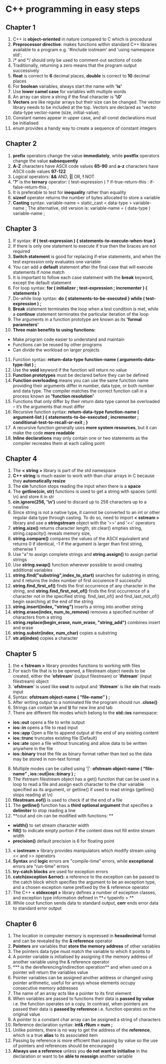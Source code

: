 # C++ programming in easy steps

## Chapter 1
1. C++ is **object-oriented** in nature compared to C which is procedural
2. **Preprocessor directive**: makes functions within standard C++ libraries available to a program e.g. '#include iostream' and 'using namespace std'; 
3. /* and */ should only be used to comment-out sections of code
4. Traditionally, returning a zero means that the program output successively
5. **float** is correct to **6** decimal places, **double** is correct to **10** decimal places
6. For **boolean** variables, always start the name with **'is'**
7. Use **lower camel case** for variables with multiple words
8. An array can store a string if the final character is **'\0'**
9. **Vectors** are like regular arrays but their size can be changed. The vector library needs to be included at the top. Vectors are declared as 'vector data-type vector-name (size, initial-value);
10. Constant names appear in upper case, and all const declarations must be initialised
11. enum provides a handy way to create a sequence of constant integers 

## Chapter 2
1. **prefix** operators change the value **immediately**, while **postfix** operators change the value **subsequently**
2. **A-Z** characters have ASCII code values **65-90** and **a-z** characters have ASCII code values **97-122**
3. Logical operators: **&&** AND, **||** OR, **!** NOT
4. **'?'** is the **ternary** operator: ( test-expression ) ? if-true-return-this : if-false-return-this ;
5. It is preferable to test for **inequality** rather than equality
6. **sizeof** operator returns the number of bytes allocated to store a variable
7. **Casting** syntax: variable-name = static_cast < data-type > variable-name ; The alternative, old version is: variable-name = ( data-type ) variable-name ;

## Chapter 3
1. If syntax: **if ( test-expression ) { statements-to-execute-when-true }**
2. If there is only one statement to execute if true then the braces are not required
3. **Switch statement** is good for replacing if-else statements, and when the test expression only evaluates one variable
4. You can add a **default** statement after the final case that will execute statements if none match
5. It is important to follow each case statement with the **break** keyword, except the default statement
6. For loop syntax: **for ( initializer ; test-expression ; incrementer ) { statements }**
7. Do-while loop syntax: **do { statements-to-be-executed } while ( test-expression ) ;**
8. **Break** statement terminates the loop when a test condition is met, while a **continue** statement terminates the particular iteration of the loop
9. The arguments in a function prototype are known as its **'formal parameters'**
10. **Three main benefits to using functions:**
* Make program code easier to understand and maintain
* Functions can be reused by other programs
* Can divide the workload on larger projects
11. Function syntax: **return-data-type function-name ( arguments-data-type-list ) ;**
12. Use the **void** keyword if the function will return no value
13. **Function prototypes** must be declared before they can be defined
14. **Function overloading** means you can use the same function name providing their arguments differ in number, data type, or both number and data type. The compiler matches the correct function call in a process known as **'function resolution'**
15. Functions that only differ by their return data type cannot be overloaded – it’s the arguments that must differ
16. Recursive function syntax: **return-data-type function-name ( argument-list ) { statements-to-be-executed ; incrementer ; conditional-test-to-recall-or-exit ; }**
17. A recursive function generally uses **more system resources**, but it can make the code **more readable**
18. **Inline declarations** may only contain one or two statements as the compiler recreates them at each calling point

## Chapter 4
1. The **< string >** library is part of the std namespace
2. **C++ string** is much easier to work with than char arrays in C because they **automatically resize**
3. The **cin** function stops reading the input when there is a **space**
4. The **getline(cin, str)** functions is used to get a string with spaces (until \n) and store it in str
5. **cin.ignore(256, '\n')** used to discard up to 256 characters up to a newline
6. Since string is not a native type, it cannot be converted to an int or other regular data type through casting. To do so, need to import **< sstream >** library and use a **stringstream** object with the '>>' and '<<' operators
7. **string.size()** returns character length, str.clear() empties string, string.capacity() reveals memory size,
8. **string.compare()** compares the values of the ASCII equivalent and returns 0 if identical, -1 if the argument is larger than first string, otherwise 1
9. Use **'='** to assign complete strings and **string.assign()** to assign partial strings
10. Use **string.swap()** function wherever possible to avoid creating additional variables
11. **string.find("substring",index_to_start)** searches for substring in string, and it returns the index number of first occurence if successful
12. **string.find_first_of()** finds the first occurrence of any character in the string, and **string.find_first_not_of()** finds the first occurrence of a character not in the specified string. find_last_of() and find_last_not_of() begin searching at the end of the string
13. **string.insert(index, "string")** inserts a string into another string
14. **string.erase(index, num_to_remove)** removes a specified number of characters from a string
15. **string.replace(begin_erase, num_erase, "string_add")** combines insert and erase
16. **string.substr(index, num_char)** copies a substring
17. **str.at(index)** copies a character

## Chapter 5
1. the **< fstream >** library provides functions to working with files
2. For each file that is to be opened, a filestream object needs to be created, either the '**ofstream**' (output filestream) or '**ifstream**' (input filestream) object
3. '**ofstream**' is used like **cout** to output and '**ifstream**' is like **cin** that reads input
4. Syntax: **ofstream object-name ( “file-name” ) ;**
5. After writing output to a nominated file the program should run **.close()**
6. Strings can contain **\n** and **\t** for new line and tab 
7. There are different file modes which belong to the **std::ios** namespace:
* **ios::out** opens a file to write output
* **ios::in** opens a file to read input
* **ios::app** Open a file to append output at the end of any existing content
* **ios::trunc** truncates existing file (Default)
* **ios::ate** open a file without truncating and allow data to be written anywhere in the file
* **ios::binary** treat the file as binary format rather than text so the data may be stored in non-text format
8. Multiple modes can be called using '|': **ofstream object-name ( “file-name” , ios::out|ios::binary ) ;**
9. The ifstream filestream object has a get() function that can be used in a loop to read a file and assign each character to the char variable specified as its argument, or getline() if used to read strings (getline() stops reading at \n)
10. **filestream.eof()** is used to check if at the end of a file
11. The **getline()** function has a **third optional argument** that specifies a **delimiter** to stop reading a line
12. **cout and cin can be modified with functions: **
* **width()** to set stream character width
* **fill()** to indicate empty portion if the content does not fill entire stream width
* **precision()** default precision is 6 for floating point
13. **< iostream >** library provides manipulators which modify stream using << and >> operators
14. **Syntax** and **logic** errors are "compile-time" errors, while **exceptional** errors are "run-time" errors
15. **try-catch blocks** are used for exception errors
16. **catch(exception &error):** a reference to the exception can be passed to the catch block which specifies the argument to be an exception type, and a chosen exception name prefixed by the & reference operator
17. The C++ **< stdexcept >** library defines a number of exception classes, and exception type information defined in **< typeinfo > **
18. While cout function sends data to standard output, **cerr** ends error data to standard error output

## Chapter 6
1. The location in computer memory is expressed in **hexadecimal** format and can be revealed by the **& reference** operator
2. **Pointers** are variables that **store the memory address** of other variables
3. The pointers data type must match the variable to which it points to
4. A pointer variable is initialised by assigning it the memory address of another variable using the & reference operator
5. *** is the dereferencing/indirection operation** and when used on a pointer will return the variables value
6. Pointer variables can be assigned another address or changed using pointer arithmetic, useful for arrays whose elements occupy consecutive memory addresses
7. The name of an array acts like a pointer to its first element
8. When variables are passed to functions their data is **passed by value** i.e. the function operates on a copy. In contrast, when pointers are passed their data is **passed by reference** i.e. function operates on the original value
9. A pointer to a constant char array can be assigned a string of characters
10. Reference declaration syntax: **int& rNum = num ;**
11. Unlike pointers, there is no way to get the address of the **reference**, which is a true **alias** to its associated item
12. Passing by reference is more efficient than passing by value so the use of pointers and references should be encouraged
13. **Always use a reference** unless you **do not want to initialise** in the declaration or want to be **able to reassign** another variable
